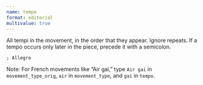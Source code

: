 ```yaml
---
name: tempo
format: editorial
multivalue: true
---
```

All tempi in the movement, in the order that they appear. Ignore repeats. If a tempo occurs only later in the piece, precede it with a semicolon.

```
; Allegro
```

<p>Note: For French movements like “Air gai,” type <code>Air gai</code> in <code>movement_type_orig</code>, <code>air</code> in <code>movement_type</code>, and <code>gai</code> in <code>tempo</code>.</p>

